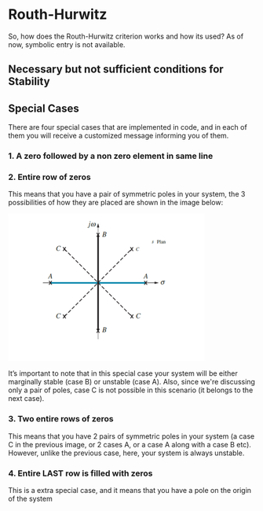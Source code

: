# Routh-Hurwitz
So, how does the Routh-Hurwitz criterion works and how its used?
As of now, symbolic entry is not available. 

## Necessary but not sufficient conditions for Stability

## Special Cases
There are four special cases that are implemented in code, and in each of them you will receive a customized message informing you of them.

### 1. A zero followed by a non zero element in same line

### 2. Entire row of zeros
This means that you have a pair of symmetric poles in your system, the 3 possibilities of how they are placed are shown in the image below:

![Image!](Images/Symmetric_Poles.png)

It’s important to note that in this special case your system will be either marginally stable (case B) or unstable (case A).
Also, since we're discussing only a pair of poles, case C is not possible in this scenario (it belongs to the next case).

### 3. Two entire rows of zeros
This means that you have 2 pairs of symmetric poles in your system (a case C in the previous image, or 2 cases A, or a case A along with a case B etc).
However, unlike the previous case, here,  your system is always unstable.

### 4. Entire LAST row is filled with zeros
This is a extra special case, and it means that you have a pole on the origin of the system
